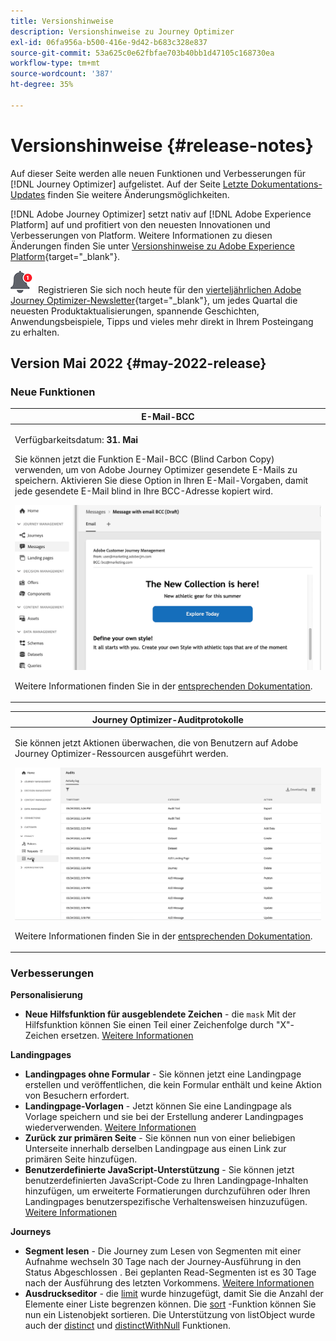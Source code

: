 ```yaml
---
title: Versionshinweise
description: Versionshinweise zu Journey Optimizer
exl-id: 06fa956a-b500-416e-9d42-b683c328e837
source-git-commit: 53a625c0e62fbfae703b40bb1d47105c168730ea
workflow-type: tm+mt
source-wordcount: '387'
ht-degree: 35%

---
```


# Versionshinweise {#release-notes}

Auf dieser Seite werden alle neuen Funktionen und Verbesserungen für [!DNL Journey Optimizer] aufgelistet. Auf der Seite [Letzte Dokumentations-Updates](documentation-updates.md) finden Sie weitere Änderungsmöglichkeiten.

[!DNL Adobe Journey Optimizer] setzt nativ auf [!DNL Adobe Experience Platform] auf und profitiert von den neuesten Innovationen und Verbesserungen von Platform. Weitere Informationen zu diesen Änderungen finden Sie unter [Versionshinweise zu Adobe Experience Platform](https://experienceleague.adobe.com/docs/experience-platform/release-notes/latest.html?lang=de){target=&quot;_blank&quot;}.

![Newsletter](../assets/do-not-localize/nl-icon.png) Registrieren Sie sich noch heute für den [vierteljährlichen Adobe Journey Optimizer-Newsletter](https://www.adobe.com/subscription/Adobe_Journey_Optimizer_NL.html){target=&quot;_blank&quot;}, um jedes Quartal die neuesten Produktaktualisierungen, spannende Geschichten, Anwendungsbeispiele, Tipps und vieles mehr direkt in Ihrem Posteingang zu erhalten.

## Version Mai 2022 {#may-2022-release}

### Neue Funktionen

<!--table>
<thead>
<tr>
<th><strong>Message Frequency Rules</strong><br/></th>
</tr>
</thead>
<tbody>
<tr>
<td>
<p>You can now set cross-channel business rules that will automatically exclude over-solicited profiles from messages and actions.</p>
<img src="assets/frequency-rn.gif"/>
<p>For more information, refer to the <a href="../configuration/frequency-rules.md">detailed documentation</a>.</p>
</td>
</tr>
</tbody>
</table-->


<table>
<thead>
<tr>
<th><strong>E-Mail-BCC</strong><br/></th>
</tr>
</thead>
<tbody>
<tr>
<td>
<p>Verfügbarkeitsdatum: <strong>31. Mai</strong></p>
<p>Sie können jetzt die Funktion E-Mail-BCC (Blind Carbon Copy) verwenden, um von Adobe Journey Optimizer gesendete E-Mails zu speichern. Aktivieren Sie diese Option in Ihren E-Mail-Vorgaben, damit jede gesendete E-Mail blind in Ihre BCC-Adresse kopiert wird.</p>
<img src="assets/bcc-rn.gif"/>
<p>Weitere Informationen finden Sie in der <a href="../configuration/email-settings.md#bcc-email">entsprechenden Dokumentation</a>.</p>
</td>
</tr>
</tbody>
</table>


<!--table>
<thead>
<tr>
<th><strong>Decision Management - AI Ranking auto-optimization model</strong><br/></th>
</tr>
</thead>
<tbody>
<tr>
<td>
<p>You can now use trained model systems in Decision Management. This new capability ranks offers to display for a given profile.</p>
<img src="assets/optimization.gif"/>
<p>For more information, refer to the <a href="../offers/offer-activities/configure-offer-selection.md#use-ranking-strategy">detailed documentation</a>.</p>
</td>
</tr>
</tbody>
</table-->

<!--table>
<thead>
<tr>
<th><strong>Attribute-based Access Control (ABAC)</strong><br/></th>
</tr>
</thead>
<tbody>
<tr>
<td>
<p>Permission management in Journey Optimizer has been extended to data access. You can now manage data access for specific teams or groups of users (i.e. internal, external, 3rd parties) ​and manage access to specific types of data (i.e. Sensitive Personal Data/SPD).</p>
<p>This capability is available for a limited set of customers.</p>
<p>For more information, refer to the <a href="../landing-pages/create-lp.md">detailed documentation</a>.</p>
</td>
</tr>
</tbody>
</table-->

<table>
<thead>
<tr>
<th><strong>Journey Optimizer-Auditprotokolle</strong><br/></th>
</tr>
</thead>
<tbody>
<tr>
<td>
<p>Sie können jetzt Aktionen überwachen, die von Benutzern auf Adobe Journey Optimizer-Ressourcen ausgeführt werden.</p>
<img src="assets/audit-rn.gif"/>
<p>Weitere Informationen finden Sie in der <a href="../reports/audit-logs.md">entsprechenden Dokumentation</a>.</p>
</td>
</tr>
</tbody>
</table>

### Verbesserungen

**Personalisierung**

* **Neue Hilfsfunktion für ausgeblendete Zeichen** - die `mask` Mit der Hilfsfunktion können Sie einen Teil einer Zeichenfolge durch &quot;X&quot;-Zeichen ersetzen. [Weitere Informationen](../personalization/functions/string.md#mask)

**Landingpages**

* **Landingpages ohne Formular** - Sie können jetzt eine Landingpage erstellen und veröffentlichen, die kein Formular enthält und keine Aktion von Besuchern erfordert.
* **Landingpage-Vorlagen** - Jetzt können Sie eine Landingpage als Vorlage speichern und sie bei der Erstellung anderer Landingpages wiederverwenden. [Weitere Informationen](../landing-pages/lp-templates.md)
* **Zurück zur primären Seite** - Sie können nun von einer beliebigen Unterseite innerhalb derselben Landingpage aus einen Link zur primären Seite hinzufügen.
* **Benutzerdefinierte JavaScript-Unterstützung** - Sie können jetzt benutzerdefinierten JavaScript-Code zu Ihren Landingpage-Inhalten hinzufügen, um erweiterte Formatierungen durchzuführen oder Ihren Landingpages benutzerspezifische Verhaltensweisen hinzuzufügen.	[Weitere Informationen](../landing-pages/lp-custom-js.md)

<!--**Decision management**

* **HTML and JSON files support** - You can now drag and drop external HTML and JSON files from the AEM repository into the offer representation content.-->

**Journeys**

* **Segment lesen** - Die Journey zum Lesen von Segmenten mit einer Aufnahme wechseln 30 Tage nach der Journey-Ausführung in den Status Abgeschlossen . Bei geplanten Read-Segmenten ist es 30 Tage nach der Ausführung des letzten Vorkommens. [Weitere Informationen](../building-journeys/read-segment.md)
* **Ausdruckseditor** - die [limit](../building-journeys/functions/functionlimit.md) wurde hinzugefügt, damit Sie die Anzahl der Elemente einer Liste begrenzen können. Die [sort](../building-journeys/functions/functionsort.md) -Funktion können Sie nun ein Listenobjekt sortieren. Die Unterstützung von listObject wurde auch der [distinct](../building-journeys/functions/functiondistinct.md) und [distinctWithNull](../building-journeys/functions/functiondistinctwithnull.md) Funktionen.
